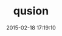 ---
layout: post
title:  "qusion"
repo:   "customink/qusion"
date:   2015-02-18 17:19:10
gemurl: https://github.com/customink/qusion
---